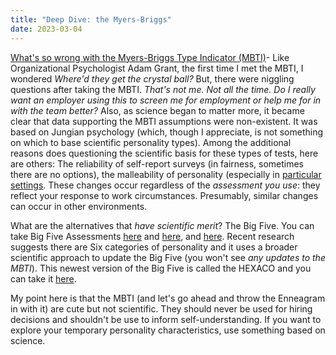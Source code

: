 ```yaml
---
title: "Deep Dive: the Myers-Briggs"
date: 2023-03-04
---
```

[What's so wrong with the Myers-Briggs Type Indicator (MBTI)](https://open.substack.com/pub/adamgrant/p/mbti-if-you-want-me-back-you-need)- Like Organizational Psychologist Adam Grant, the first time I met the MBTI, I wondered *Where'd they get the crystal ball?* But, there were niggling questions after taking the MBTI. *That's not me. Not all the time. Do I really want an employer using this to screen me for employment or help me for in with the team better?* Also, as science began to matter more, it became clear that data supporting the MBTI assumptions were non-existent. It was based on Jungian psychology (which, though I appreciate, is not something on which to base  scientific personality types). Among the additional reasons does questioning the scientific basis for these types of tests, here are others: The reliability of self-report surveys (in fairness, sometimes there are no options), the malleability of personality (especially in [particular settings](https://www.sciencedirect.com/science/article/abs/pii/S0001879115300191?via%3Dihub). These changes occur regardless of the *assessment you use*: they reflect your response to work circumstances. Presumably, similar changes can occur in other environments. 

What are the alternatives that *have scientific merit*? The Big Five. You can take Big Five Assessments [here](https://projects.fivethirtyeight.com/personality-quiz/) and [here](https://www.hoganassessments.com/assessment/hogan-personality-inventory/), and [here](https://principlesyou.com/). Recent research suggests there are Six categories of personality and it uses a broader scientific approach to update the Big Five (you won't see *any updates to the MBTI*). This newest version of the Big Five is called the HEXACO and you can take it [here](https://hexaco.org/). 

My point here is that the MBTI (and let's go ahead and throw the Enneagram in with it) are cute but not scientific. They should never be used for hiring decisions and shouldn't be use to inform self-understanding. If you want to explore your temporary personality characteristics, use something based on science. 


